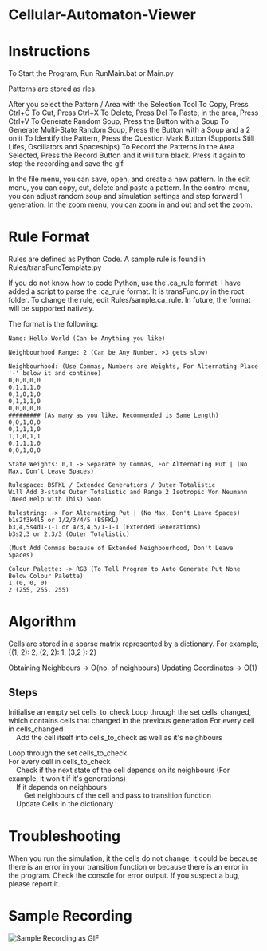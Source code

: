 # Cellular-Automaton-Viewer
Instructions
=================================
To Start the Program, Run RunMain.bat or Main.py

Patterns are stored as rles.

After you select the Pattern / Area with the Selection Tool
To Copy, Press Ctrl+C
To Cut, Press Ctrl+X
To Delete, Press Del
To Paste, in the area, Press Ctrl+V
To Generate Random Soup, Press the Button with a Soup
To Generate Multi-State Random Soup, Press the Button with a Soup and a 2 on it
To Identify the Pattern, Press the Question Mark Button (Supports Still Lifes, Oscillators and Spaceships)
To Record the Patterns in the Area Selected, Press the Record Button and it will turn black.
Press it again to stop the recording and save the gif.

In the file menu, you can save, open, and create a new pattern.
In the edit menu, you can copy, cut, delete and paste a pattern.
In the control menu, you can adjust random soup and simulation settings and step forward 1 generation.
In the zoom menu, you can zoom in and out and set the zoom.

Rule Format
=================================
Rules are defined as Python Code. A sample rule is found in Rules/transFuncTemplate.py

If you do not know how to code Python, use the .ca_rule format.
I have added a script to parse the .ca_rule format. It is transFunc.py in the root folder.
To change the rule, edit Rules/sample.ca_rule.
In future, the format will be supported natively.

The format is the following:

```
Name: Hello World (Can be Anything you like)

Neighbourhood Range: 2 (Can be Any Number, >3 gets slow)

Neighbourhood: (Use Commas, Numbers are Weights, For Alternating Place '-' below it and continue)
0,0,0,0,0
0,1,1,1,0
0,1,0,1,0
0,1,1,1,0
0,0,0,0,0
######### (As many as you like, Recommended is Same Length)
0,0,1,0,0
0,1,1,1,0
1,1,0,1,1
0,1,1,1,0
0,0,1,0,0

State Weights: 0,1 -> Separate by Commas, For Alternating Put | (No Max, Don't Leave Spaces)

Rulespace: BSFKL / Extended Generations / Outer Totalistic
Will Add 3-state Outer Totalistic and Range 2 Isotropic Von Neumann (Need Help with This) Soon

Rulestring: -> For Alternating Put | (No Max, Don't Leave Spaces)
b1s2f3k4l5 or 1/2/3/4/5 (BSFKL)
b3,4,5s4d1-1-1 or 4/3,4,5/1-1-1 (Extended Generations)
b3s2,3 or 2,3/3 (Outer Totalistic)

(Must Add Commas because of Extended Neighbourhood, Don't Leave Spaces)

Colour Palette: -> RGB (To Tell Program to Auto Generate Put None Below Colour Palette)
1 (0, 0, 0)
2 (255, 255, 255)
```

Algorithm
=================================

Cells are stored in a sparse matrix represented by a dictionary.
For example, {(1, 2): 2, (2, 2): 1, (3,2 ): 2}

Obtaining Neighbours -> O(no. of neighbours)
Updating Coordinates -> O(1)

Steps
-----
Initialise an empty set cells_to_check
Loop through the set cells_changed, which contains cells that changed in the previous generation
For every cell in cells_changed<br>
&nbsp;&nbsp;&nbsp;&nbsp;Add the cell itself into cells_to_check as well as it's neighbours<br>

Loop through the set cells_to_check<br>
For every cell in cells_to_check<br>
&nbsp;&nbsp;&nbsp;&nbsp;Check if the next state of the cell depends on its neighbours (For example, it won't if it's generations)<br>
&nbsp;&nbsp;&nbsp;&nbsp;If it depends on neighbours<br>
&nbsp;&nbsp;&nbsp;&nbsp;&nbsp;&nbsp;&nbsp;&nbsp;Get neighbours of the cell and pass to transition function<br>
&nbsp;&nbsp;&nbsp;&nbsp;Update Cells in the dictionary<br>

Troubleshooting
================================
When you run the simulation, it the cells do not change, it could be because there is an error in your transition function or because there is an error in the program.
Check the console for error output.
If you suspect a bug, please report it.

Sample Recording
================================
![Sample Recording as GIF](Recording.gif)
